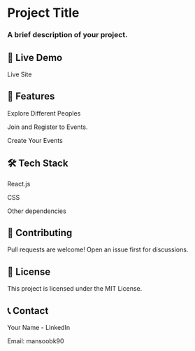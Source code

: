# Project Title

### A brief description of your project.

## 🚀 Live Demo

Live Site

## 📌 Features

 Explore Different Peoples

 Join and Register to Events.

 Create Your Events

## 🛠 Tech Stack

React.js

CSS

Other dependencies


## 🤝 Contributing

Pull requests are welcome! Open an issue first for discussions.

## 📄 License

This project is licensed under the MIT License.

## 📞 Contact

Your Name - LinkedIn

Email: mansoobk90
